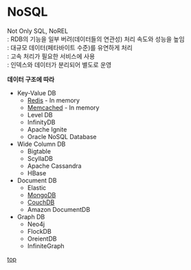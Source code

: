 # NoSQL
Not Only SQL, NoREL     
: RDB의 기능을 일부 버려(데이터들의 연관성) 처리 속도와 성능을 높임      
: 대규모 데이터(페타바이트 수준)를 유연하게 처리         
: 고속 처리가 필요한 서비스에 사용    
: 인덱스와 데이터가 분리되어 별도로 운영     


**데이터 구조에 따라**     
- Key-Value DB
    - [Redis](./redis.md) - In memory
    - [Memcached](./memcached.md) - In memory
    - Level DB
    - InfinityDB
    - Apache Ignite
    - Oracle NoSQL Database
- Wide Column DB
    - Bigtable
    - ScyllaDB
    - Apache Cassandra
    - HBase
- Document DB
    - Elastic
    - [MongoDB](./mongodb.md)
    - [CouchDB](./couchdb.md)
    - Amazon DocumentDB
- Graph DB
    - Neo4j
    - FlockDB
    - OreientDB
    - InfiniteGraph



[top](#)
